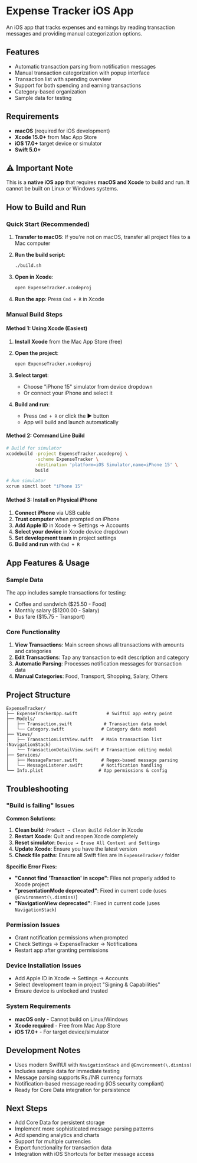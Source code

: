 # Expense Tracker iOS App

An iOS app that tracks expenses and earnings by reading transaction messages and providing manual categorization options.

## Features

- Automatic transaction parsing from notification messages
- Manual transaction categorization with popup interface
- Transaction list with spending overview
- Support for both spending and earning transactions
- Category-based organization
- Sample data for testing

## Requirements

- **macOS** (required for iOS development)
- **Xcode 15.0+** from Mac App Store
- **iOS 17.0+** target device or simulator
- **Swift 5.0+**

## ⚠️ Important Note

This is a **native iOS app** that requires **macOS and Xcode** to build and run. It cannot be built on Linux or Windows systems.

## How to Build and Run

### Quick Start (Recommended)

1. **Transfer to macOS**: If you're not on macOS, transfer all project files to a Mac computer

2. **Run the build script**:
   ```bash
   ./build.sh
   ```

3. **Open in Xcode**:
   ```bash
   open ExpenseTracker.xcodeproj
   ```

4. **Run the app**: Press `Cmd + R` in Xcode

### Manual Build Steps

#### Method 1: Using Xcode (Easiest)

1. **Install Xcode** from the Mac App Store (free)

2. **Open the project**:
   ```bash
   open ExpenseTracker.xcodeproj
   ```

3. **Select target**:
   - Choose "iPhone 15" simulator from device dropdown
   - Or connect your iPhone and select it

4. **Build and run**:
   - Press `Cmd + R` or click the ▶️ button
   - App will build and launch automatically

#### Method 2: Command Line Build

```bash
# Build for simulator
xcodebuild -project ExpenseTracker.xcodeproj \
           -scheme ExpenseTracker \
           -destination 'platform=iOS Simulator,name=iPhone 15' \
           build

# Run simulator
xcrun simctl boot "iPhone 15"
```

#### Method 3: Install on Physical iPhone

1. **Connect iPhone** via USB cable
2. **Trust computer** when prompted on iPhone
3. **Add Apple ID** in Xcode → Settings → Accounts
4. **Select your device** in Xcode device dropdown
5. **Set development team** in project settings
6. **Build and run** with `Cmd + R`

## App Features & Usage

### Sample Data
The app includes sample transactions for testing:
- Coffee and sandwich ($25.50 - Food)
- Monthly salary ($1200.00 - Salary) 
- Bus fare ($15.75 - Transport)

### Core Functionality
1. **View Transactions**: Main screen shows all transactions with amounts and categories
2. **Edit Transactions**: Tap any transaction to edit description and category
3. **Automatic Parsing**: Processes notification messages for transaction data
4. **Manual Categories**: Food, Transport, Shopping, Salary, Others

## Project Structure

```
ExpenseTracker/
├── ExpenseTrackerApp.swift           # SwiftUI app entry point
├── Models/
│   ├── Transaction.swift            # Transaction data model
│   └── Category.swift              # Category data model  
├── Views/
│   ├── TransactionListView.swift   # Main transaction list (NavigationStack)
│   └── TransactionDetailView.swift # Transaction editing modal
├── Services/
│   ├── MessageParser.swift         # Regex-based message parsing
│   └── MessageListener.swift       # Notification handling
└── Info.plist                     # App permissions & config
```

## Troubleshooting

### "Build is failing" Issues

**Common Solutions:**
1. **Clean build**: `Product → Clean Build Folder` in Xcode
2. **Restart Xcode**: Quit and reopen Xcode completely  
3. **Reset simulator**: `Device → Erase All Content and Settings`
4. **Update Xcode**: Ensure you have the latest version
5. **Check file paths**: Ensure all Swift files are in `ExpenseTracker/` folder

**Specific Error Fixes:**
- **"Cannot find 'Transaction' in scope"**: Files not properly added to Xcode project
- **"presentationMode deprecated"**: Fixed in current code (uses `@Environment(\.dismiss)`)
- **"NavigationView deprecated"**: Fixed in current code (uses `NavigationStack`)

### Permission Issues
- Grant notification permissions when prompted
- Check Settings → ExpenseTracker → Notifications
- Restart app after granting permissions

### Device Installation Issues  
- Add Apple ID in Xcode → Settings → Accounts
- Select development team in project "Signing & Capabilities"
- Ensure device is unlocked and trusted

### System Requirements
- **macOS only** - Cannot build on Linux/Windows
- **Xcode required** - Free from Mac App Store
- **iOS 17.0+** - For target device/simulator

## Development Notes

- Uses modern SwiftUI with `NavigationStack` and `@Environment(\.dismiss)`
- Includes sample data for immediate testing
- Message parsing supports Rs./INR currency formats
- Notification-based message reading (iOS security compliant)
- Ready for Core Data integration for persistence

## Next Steps

- Add Core Data for persistent storage
- Implement more sophisticated message parsing patterns  
- Add spending analytics and charts
- Support for multiple currencies
- Export functionality for transaction data
- Integration with iOS Shortcuts for better message access
